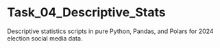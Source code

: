 # Task_04_Descriptive_Stats
Descriptive statistics scripts in pure Python, Pandas, and Polars for 2024 election social media data.

